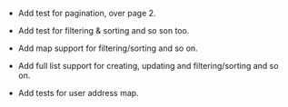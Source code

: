 * Add test for pagination, over page 2.
* Add test for filtering & sorting and so son too.

* Add map support for filtering/sorting and so on.
* Add full list support for creating, updating and filtering/sorting and so on.

* Add tests for user address map.
